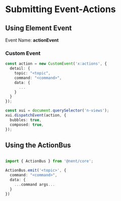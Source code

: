 # Submitting Event-Actions

## Using Element Event

Event Name: **actionEvent**

### Custom Event

```typescript
const action = new CustomEvent('x:actions', {
  detail: {
    topic: "<topic",
    command: "<command>",
    data: {
      ...
    }
  }
});

const xui = document.querySelector('n-views');
xui.dispatchEvent(action, {
  bubbles: true,
  composed: true,
});

```

## Using the ActionBus

```typescript

import { ActionBus } from '@nent/core';

ActionBus.emit('<topic>', {
  command: "<command>",
  data: {
    ...command args...
  }
})

```
